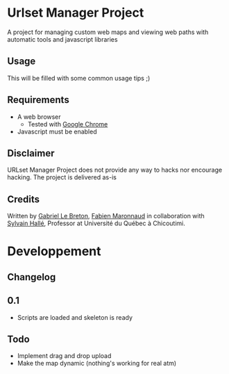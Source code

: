 Urlset Manager Project
======================
A project for managing custom web maps and viewing web paths with automatic tools and javascript libraries

Usage
-----

This will be filled with some common usage tips ;)

Requirements
------------

* A web browser
  * Tested with [Google Chrome](https://www.google.com/chrome)
* Javascript must be enabled

Disclaimer
----------

URLset Manager Project does not provide any way to hacks nor encourage hacking. The project is delivered as-is

Credits
-------

Written by [Gabriel Le Breton](http://www.gableroux.com), [Fabien Maronnaud](mailto:fabien.maronnaud@gmail.com) in collaboration with [Sylvain Hallé](http://www.leduotang.com/sylvain/), Professor at Université du Québec à Chicoutimi.

Developpement
=============

Changelog
---------

## 0.1

* Scripts are loaded and skeleton is ready

Todo
----

* Implement drag and drop upload
* Make the map dynamic (nothing's working for real atm)